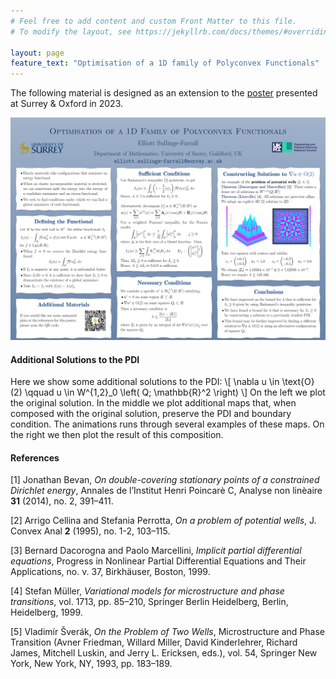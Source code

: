 ```yaml
---
# Feel free to add content and custom Front Matter to this file.
# To modify the layout, see https://jekyllrb.com/docs/themes/#overriding-theme-defaults

layout: page
feature_text: "Optimisation of a 1D family of Polyconvex Functionals"
---
```


The following material is designed as an extension to the [poster](/assets/poster1.pdf) presented at Surrey & Oxford in 2023.

![](/assets/poster1.jpg)

#### Additional Solutions to the PDI

Here we show some additional solutions to the PDI:
\\[ \nabla u \in \text{O}(2) \qquad u \in W^{1,2}_0 \left( Q; \mathbb{R}^2 \right) \\]
On the left we plot the original solution. In the middle we plot additional maps that, when composed with the original solution, preserve the PDI and boundary condition. The animations runs through several examples of these maps. On the right we then plot the result of this composition.


#### References

[1] Jonathan Bevan, *On double-covering stationary points of a constrained Dirichlet energy*, Annales de l’Institut Henri Poincarè C, Analyse non linèaire **31** (2014), no. 2, 391–411.

[2] Arrigo Cellina and Stefania Perrotta, *On a problem of potential wells*, J. Convex Anal **2** (1995), no. 1-2, 103–115.

[3] Bernard Dacorogna and Paolo Marcellini, *Implicit partial differential equations*, Progress in Nonlinear Partial Differential Equations and Their Applications, no. v. 37, Birkhäuser, Boston, 1999.

[4] Stefan Müller, *Variational models for microstructure and phase transitions*, vol. 1713, pp. 85–210, Springer Berlin Heidelberg, Berlin, Heidelberg, 1999.

[5] Vladimír Šverák, *On the Problem of Two Wells*, Microstructure and Phase Transition (Avner Friedman, Willard Miller, David Kinderlehrer, Richard James, Mitchell Luskin, and Jerry L. Ericksen, eds.), vol. 54, Springer New York, New York, NY, 1993, pp. 183–189.
